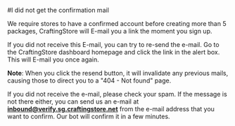 #I did not get the confirmation mail

We require stores to have a confirmed account before creating more than 5 packages, CraftingStore will E-mail you a link the moment you sign up.

If you did not receive this E-mail, you can try to re-send the e-mail. Go to the CraftingStore dashboard homepage and click the link in the alert box. This will E-mail you once again.

**Note**: When you click the resend button, it will invalidate any previous mails, causing those to direct you to a "404 - Not found" page.

If you did not receive the e-mail, please check your spam. If the message is not there either, you can send us an e-mail at **inbound@verify.sg.craftingstore.net** from the e-mail address that you want to confirm. Our bot will confirm it in a few minutes.